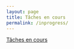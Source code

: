 ```yaml
---
layout: page
title: Tâches en cours
permalink: /inprogress/
---
```


[Tâches en cours](https://github.com/reseau-2020/projet-two/projects/1)
